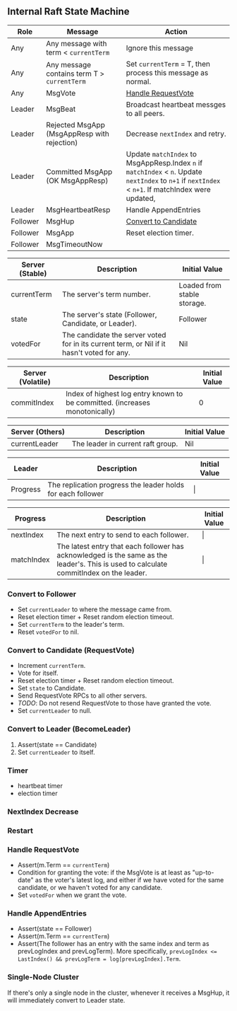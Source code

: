 ## Internal Raft State Machine

| Role | Message | Action |
|------|---------|--------|
|Any|Any message with term < `currentTerm`|Ignore this message|
|Any|Any message contains term T > `currentTerm`|Set `currentTerm` = T, then process this message as normal.|
|Any|MsgVote|[Handle RequestVote](#handle-requestvote)|
|Leader|MsgBeat|Broadcast heartbeat messges to all peers.|
|Leader|Rejected MsgApp (MsgAppResp with rejection)|Decrease `nextIndex` and retry.|
|Leader|Committed MsgApp (OK MsgAppResp)|Update `matchIndex` to MsgAppResp.Index `n` if `matchIndex` < `n`. Update `nextIndex` to `n+1` if `nextIndex` < `n+1`. If matchIndex were updated, |
|Leader|MsgHeartbeatResp|Handle AppendEntries|
|Follower|MsgHup|[Convert to Candidate](#convert-to-candidate-requestvote)|
|Follower|MsgApp|Reset election timer. |
|Follower|MsgTimeoutNow||

|Server (Stable)|Description|Initial Value|
|------|-----------|-------------|
|currentTerm|The server's term number.|Loaded from stable storage.|
|state|The server's state (Follower, Candidate, or Leader).|Follower|
|votedFor|The candidate the server voted for in its current term, or Nil if it hasn't voted for any.|Nil|

|Server (Volatile)|Description|Initial Value|
|------|-----------|-------------|
|commitIndex|Index of highest log entry known to be committed. (increases monotonically)|0|

|Server (Others)|Description|Initial Value|
|------|-----------|-------------|
|currentLeader|The leader in current raft group.|Nil|

|Leader|Description|Initial Value|
|------|-----------|-------------|
|Progress|The replication progress the leader holds for each follower|\\|


|Progress|Description|Initial Value|
|------|-----------|-------------|
|nextIndex|The next entry to send to each follower.|\\|
|matchIndex|The latest entry that each follower has acknowledged is the same as the leader's. This is used to calculate commitIndex on the leader.|\\|

### Convert to Follower
- Set `currentLeader` to where the message came from. 
- Reset election timer + Reset random election timeout.
- Set `currentTerm` to the leader's term.
- Reset `votedFor` to nil.

### Convert to Candidate (RequestVote)
- Increment `currentTerm`.
- Vote for itself.
- Reset election timer + Reset random election timeout.
- Set `state` to Candidate.
- Send RequestVote RPCs to all other servers.
- *TODO*: Do not resend RequestVote to those have granted the vote.
- Set `currentLeader` to null.

### Convert to Leader (BecomeLeader)

1. Assert(state == Candidate)
2. Set `currentLeader` to itself.

### Timer
- heartbeat timer
- election timer

### NextIndex Decrease

### Restart

### Handle RequestVote

- Assert(m.Term == `currentTerm`)
- Condition for granting the vote: if the MsgVote is at least as "up-to-date" as the voter's latest log,
and either if we have voted for the same candidate, or we haven't voted for any candidate.
- Set `votedFor` when we grant the vote.

### Handle AppendEntries

- Assert(state == Follower)
- Assert(m.Term == `currentTerm`)
- Assert(The follower has an entry with the same index and term as prevLogIndex and prevLogTerm). 
More specifically, `prevLogIndex <= LastIndex() && prevLogTerm = log[prevLogIndex].Term`.

### Single-Node Cluster

If there's only a single node in the cluster, whenever it receives a MsgHup, 
it will immediately convert to Leader state.

